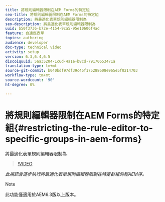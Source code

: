 ```yaml
---
title: 將規則編輯器限制在AEM Forms的特定組
seo-title: 將規則編輯器限制在AEM Forms的特定組
description: 將最適化表單規則編輯器限制為
seo-description: 將最適化表單規則編輯器限制為
uuid: b50f3736-b72e-4154-9ca5-95e10606f4ad
feature: 自適應表單
topics: authoring
audience: developer
doc-type: technical video
activity: setup
version: 6.3,6.4,6.5
discoiquuid: 5aa35204-1c6d-4a1e-b8cd-79170653471a
translation-type: tm+mt
source-git-commit: b040bdf97df39c45f175288608e965e5f0214703
workflow-type: tm+mt
source-wordcount: '90'
ht-degree: 0%

---
```



# 將規則編輯器限制在AEM Forms的特定組{#restricting-the-rule-editor-to-specific-groups-in-aem-forms}

將最適化表單規則編輯器限制為

>[!VIDEO](https://video.tv.adobe.com/v/19470?quality=9&learn=on)

*此視訊會逐步執行將最適化表單規則編輯器限制在特定群組的程AEM序。*

>[!NOTE]
>
>此功能僅適用於AEM6.3版以上版本。

